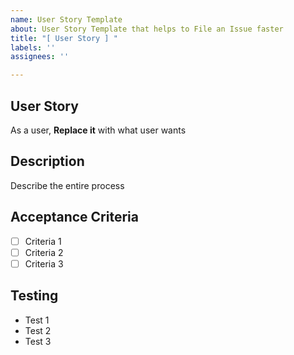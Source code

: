 ```yaml
---
name: User Story Template
about: User Story Template that helps to File an Issue faster
title: "[ User Story ] "
labels: ''
assignees: ''

---
```


## User Story

As a user, **Replace it** with what user wants

## Description

Describe the entire process

##  Acceptance Criteria

- [ ] Criteria 1
- [ ] Criteria 2
- [ ] Criteria 3

## Testing

* Test 1
* Test 2
* Test 3
